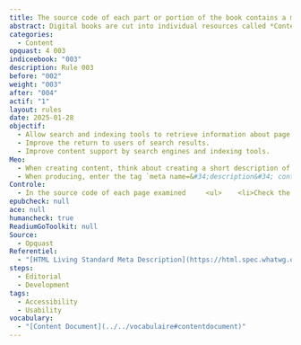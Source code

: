 ```yaml
---
title: The source code of each part or portion of the book contains a metadata that describes the content of the book
abstract: Digital books are cut into individual resources called *Content Document*. This decoupage represents the representation of specific editorial portions (one page, one chapter, etc. Each of these resources is contained in a file and must contain information in the source code to describe it or provide information about it. This reference relates to the metadata which, as its name indicates, allows to describe the page.
categories:
  - Content
opquast: 4 003
indiceebook: "003"
description: Rule 003
before: "002"
weight: "003"
after: "004"
actif: "1"
layout: rules
date: 2025-01-28
objectif:
  - Allow search and indexing tools to retrieve information about page content.
  - Improve the return to users of search results.
  - Improve content support by search engines and indexing tools.
Meo:
  - When creating content, think about creating a short description of each portion of the book
  - When producing, enter the tag `meta name=&#34;description&#34; content=&#34;&#34;`, or a specific element with the same function, with a description of the content.
Controle:
  - In the source code of each page examined     <ul>    <li>Check the meaning of the `&lt;meta name=&#34;description&#34; content=&#34;&#34; /&gt;` tag or an equivalent, for example, browser development tools.</li>    <li>Check that the text of this tag actually describes, the content of the page is specific or more manageable.</li>    </ul>
epubcheck: null
ace: null
humancheck: true
ReadiumGoToolkit: null
Source:
  - Opquast
Referentiel:
  - "[HTML Living Standard Meta Description](https://html.spec.whatwg.org/#meta-description)"
steps:
  - Editorial
  - Development
tags:
  - Accessibility
  - Usability
vocabulary: 
  - "[Content Document](../../vocabulaire#contentdocument)"
---
```

